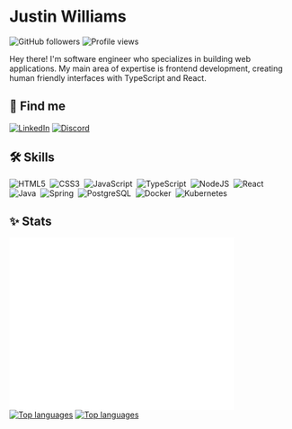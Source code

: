 # Justin Williams

![GitHub followers](https://img.shields.io/github/followers/nerdstep?logo=github&style=for-the-badge)
![Profile views](https://komarev.com/ghpvc/?username=nerdstep&style=for-the-badge&colorA=black)

Hey there! I'm software engineer who specializes in building web applications. My main area of expertise is frontend development, creating human friendly interfaces with TypeScript and React.

## 👋 Find me

<!--https://github.com/Envoy-VC/awesome-badges-->
[![LinkedIn](https://img.shields.io/badge/LinkedIn-0077B5?style=for-the-badge&logo=linkedin&logoColor=white)](https://www.linkedin.com/in/jwilliams42)
[![Discord](https://img.shields.io/badge/Discord-7289DA?style=for-the-badge&logo=discord&logoColor=white)](https://discord.com/users/965966106688913458)
<!--https://dev.to/nerdstep-->

## 🛠️ Skills

<!--![HTML5](https://img.shields.io/badge/HTML-239120?style=for-the-badge&logo=html5&logoColor=white)-->

<div>
  <img src="https://cdn.jsdelivr.net/gh/devicons/devicon/icons/html5/html5-original-wordmark.svg" title="HTML5" alt="HTML5" width="64" height="64"/>&nbsp;
  <img src="https://cdn.jsdelivr.net/gh/devicons/devicon/icons/css3/css3-plain-wordmark.svg" title="CSS3" alt="CSS3" width="64" height="64"/>&nbsp;
  <img src="https://cdn.jsdelivr.net/gh/devicons/devicon/icons/javascript/javascript-original.svg" title="JavaScript" alt="JavaScript" width="64" height="64" />&nbsp;
  <img src="https://cdn.jsdelivr.net/gh/devicons/devicon/icons/typescript/typescript-original.svg" title="TypeScript" alt="TypeScript" width="64" height="64" />&nbsp;
  <img src="https://cdn.jsdelivr.net/gh/devicons/devicon/icons/nodejs/nodejs-original.svg" title="NodeJS" alt="NodeJS" width="64" height="64" />&nbsp;
  <img src="https://cdn.jsdelivr.net/gh/devicons/devicon/icons/react/react-original-wordmark.svg" title="React" alt="React" width="64" height="64 "/>&nbsp;
  <img src="https://cdn.jsdelivr.net/gh/devicons/devicon/icons/java/java-original-wordmark.svg" title="Java" alt="Java" width="64" height="64" />&nbsp;
  <img src="https://cdn.jsdelivr.net/gh/devicons/devicon/icons/spring/spring-original-wordmark.svg" title="Spring" alt="Spring" width="64" height="64" />&nbsp;
  <img src="https://cdn.jsdelivr.net/gh/devicons/devicon/icons/postgresql/postgresql-original-wordmark.svg" title="PostgreSQL" alt="PostgreSQL" width="64" height="64" />&nbsp;
  <img src="https://cdn.jsdelivr.net/gh/devicons/devicon/icons/docker/docker-original-wordmark.svg" title="Docker" alt="Docker" width="64" height="64" />&nbsp;
  <img src="https://cdn.jsdelivr.net/gh/devicons/devicon/icons/kubernetes/kubernetes-plain-wordmark.svg" title="Kubernetes" alt="Kubernetes" width="64" height="64" />
</div>

## ✨ Stats

<div>
  <picture>
    <img align="center" src="/github-metrics.svg" alt="Metrics" width="400">
  </picture>
  <!-- streak | dark mode -->
  <!--<a href="https://git.io/streak-stats#gh-dark-mode-only" target="_blank"><img src="https://streak-stats.demolab.com?user=nerdstep&theme=tokyonight&date_format=%5BY.%5Dn.j&hide_border=true&border_radius=0&background=0e1117" alt="GitHub streak" /></a>-->
  <!-- streak | light mode -->
  <!--<a href="https://git.io/streak-stats#gh-light-mode-only" target="_blank"><img src="https://streak-stats.demolab.com?user=nerdstep&theme=graywhite&date_format=%5BY.%5Dn.j&hide_border=true&border_radius=0&stroke=000000" alt="GitHub streak" /></a>-->
  <!-- stats | dark mode -->
  <!--<a href="https://github.com/anuraghazra/github-readme-stats#gh-dark-mode-only" target="_blank"><img src="https://nerdstep-github-readme-stats.vercel.app/api?username=nerdstep&theme=tokyonight&show_icons=true&bg_color=00000000&hide_border=true&border_radius=0&card_width=495" alt="GitHub stats" /></a>-->
  <!-- stats | light mode --->
  <!--<a href="https://github.com/anuraghazra/github-readme-stats#gh-light-mode-only" target="_blank"><img src="https://nerdstep-github-readme-stats.vercel.app/api?username=nerdstep&theme=graywhite&show_icons=true&bg_color=ffffff00e&hide_border=true&border_radius=0&card_width=495" alt="GitHub stats" /></a>-->
  <!-- top languages | dark mode -->
  <a href="https://github.com/anuraghazra/github-readme-stat#gh-dark-mode-only" target="_blank"><img src="https://nerdstep-github-readme-stats.vercel.app/api/top-langs/?username=nerdstep&theme=tokyonight&layout=compact&langs_count=9&bg_color=00000000&hide_border=true&card_width=445" alt="Top languages" /></a>
  <!-- top languages | light mode -->
  <a href="https://github.com/anuraghazra/github-readme-stat#gh-light-mode-only" target="_blank"><img src="https://nerdstep-github-readme-stats.vercel.app/api/top-langs/?username=nerdstep&theme=graywhite&layout=compact&langs_count=9&hide_border=true&card_width=445" alt="Top languages" /></a>
</div>
